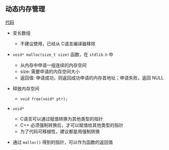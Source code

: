 ## 动态内存管理
[代码](../../c_from_hello_code/53_dynamic_mem/main.c)

- 变长数组
    - 不建议使用，已经从 C语言编译器移除
- `void* malloc(size_t size)` 函数，在 `stdlib.h` 中
    - 从内存中申请一组连续的内存空间
    - size: 需要申请的内存空间大小
    - 返回值: 申请成功，则返回成功申请的内存首地址；申请失败，返回 NULL
- 释放内存空间
    - `void free(void* ptr);`
    
    
- `void*` 
  - C语言可以通过赋值转换为其他类型的指针
  - C++ 必须强制转换后，才可以赋值给其他类型的指针
  - 为了代码可移植性，建议都是用强制转换  
    
- 通过 `malloc()` 得到的指针，可以作为函数的返回值
    

